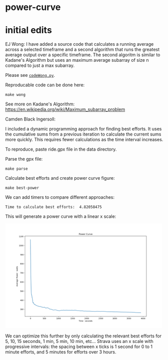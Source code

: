 # power-curve

# initial edits

EJ Wong: 
I have added a source code that calculates a running average across a selected timeframe and a second algorithm that runs the greatest average output over a specific timeframe. The second algoritm is similar to Kadane's Algorithm but uses an maximum average subarray of size n compared to just a max subarray.

Please see [`codeWong.py`](src/codeWong.py). 

Reproducable code can be done here:

```
make wong
```

See more on Kadane's Algorithm: https://en.wikipedia.org/wiki/Maximum_subarray_problem

Camden Black Ingersoll:

I included a dynamic programming approach for finding best efforts. It uses the cumulative sums from a previous iteration to calculate the current sums more quickly. This requires fewer calculations as the time interval increases.

<p>
To reproduce, paste ride.gpx file in the data directory.
</p>

Parse the gpx file:
```
make parse
```
Calculate best efforts and create power curve figure:
```
make best-power
```
We can add timers to compare different approaches:
```
Time to calculate best efforts:  4.82058475
```
<p>This will generate a power curve with a linear x scale:</p>

<img src="figs/power-curve.png" width=500>

<p>
We can optimize this further by only calculating the relevant best efforts for 5, 10, 15 seconds, 1 min, 5 min, 10 min, etc... Strava uses an x scale with progressive intervals: the spacing between x ticks is 1 second for 0 to 1 minute efforts, and 5 minutes for efforts over 3 hours.
</p>